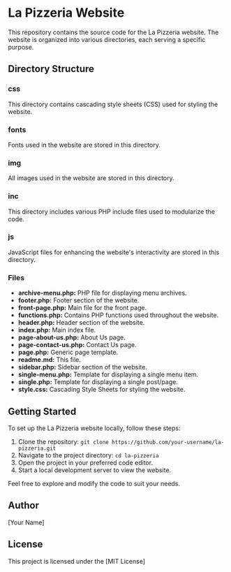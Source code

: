 # La Pizzeria Website

This repository contains the source code for the La Pizzeria website. The website is organized into various directories, each serving a specific purpose.

## Directory Structure

### css
This directory contains cascading style sheets (CSS) used for styling the website.

### fonts
Fonts used in the website are stored in this directory.

### img
All images used in the website are stored in this directory.

### inc
This directory includes various PHP include files used to modularize the code.

### js
JavaScript files for enhancing the website's interactivity are stored in this directory.

### Files
- **archive-menu.php:** PHP file for displaying menu archives.
- **footer.php:** Footer section of the website.
- **front-page.php:** Main file for the front page.
- **functions.php:** Contains PHP functions used throughout the website.
- **header.php:** Header section of the website.
- **index.php:** Main index file.
- **page-about-us.php:** About Us page.
- **page-contact-us.php:** Contact Us page.
- **page.php:** Generic page template.
- **readme.md:** This file.
- **sidebar.php:** Sidebar section of the website.
- **single-menu.php:** Template for displaying a single menu item.
- **single.php:** Template for displaying a single post/page.
- **style.css:** Cascading Style Sheets for styling the website.

## Getting Started
To set up the La Pizzeria website locally, follow these steps:

1. Clone the repository: `git clone https://github.com/your-username/la-pizzeria.git`
2. Navigate to the project directory: `cd la-pizzeria`
3. Open the project in your preferred code editor.
4. Start a local development server to view the website.

Feel free to explore and modify the code to suit your needs.

## Author
[Your Name]

## License
This project is licensed under the [MIT License]
